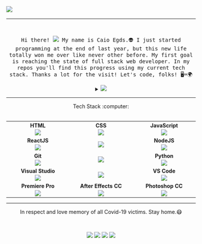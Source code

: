 <div>
<img src="https://media.giphy.com/media/ffaqz9e5WOSppICTdw/giphy.gif" width="1000px">
</div>

---

<br>
<p align="center"> <samp>Hi there! <img src="https://github.com/TheDudeThatCode/TheDudeThatCode/blob/master/Assets/Hi.gif" width="29px"> My name is Caio Egds.👽 I just started programming at the end of last year, but this new life totally won me over like never other before. My first goal is reaching the state of full stack web developer. In my repos you'll find this progress using my current tech stack. Thanks a lot for the visit! Let's code, folks! 🖥⌨🌍 
<br>
 
<details align="center">
  <summary><img src="https://img.shields.io/badge/-a%20little%20bit%20about%20me-black"></summary>
  <br> 
  <img src="https://github.com/kylelionegds/kylelionegds/blob/main/aboutme.png?raw=true">
  <br>
  <img align="right" alt="GIF" height="190px" src="https://media.giphy.com/media/J5B1Y8QZnzXXbLQIBu/giphy.gif" />

   
   <p align="center">Spotify Now Playing 🎧  
   
   [![Spotify](https://novatorem-one-khaki.vercel.app/api/spotify)](https://open.spotify.com/user/12156243433)
   
 
</details>

---

<div align="center">
Tech Stack :computer:

<br>
<br>
<table>
<tbody>
 <tr>
<td align="center" width="20%">
<span><b><center>HTML</center></b></span> 
<img align="center" height=50px src="https://img.icons8.com/color/2x/html-5.png"> 
</td>
  
<td align="center" width="20%">
<span><b><center>CSS</center></b></span> 
<img align="center" height=50px src="https://img.icons8.com/color/48/000000/css3.png"> 
</td>
 
<td align="center" width="20%">
<span><b><center>JavaScript</center></b></span> 
<img align="center" height=50px src="https://img.icons8.com/color/2x/javascript.png"> 
</td>
 </tr>
  
<td align="center" width="20%">
<span><b><center>ReactJS</center></b></span> 
<img align="center" height=50px src="https://img.icons8.com/ultraviolet/2x/react.png"> 
</td>

<td align="center" width="20%">

<img align="center" height=50px src="https://profilinator.rishav.dev/skills-assets/dot-net-original-wordmark.svg"> 
</td>

<td align="center" width="20%">
<span><b><center>NodeJS</center></b></span> 
<img align="center" height=50px src="https://img.icons8.com/color/2x/nodejs.png"> 
</td>
</tr>

<tr>
<td align="center" width="20%">
<span><b><center>Git</center></b></span> 
<img align="center" height=50px src="https://img.icons8.com/color/144/000000/git.png"> 
</td>

<td align="center" width="20%">

<img align="center" height=50px src="https://img.icons8.com/color/144/000000/c-sharp-logo.png"> 
</td>

<td align="center" width="20%">
<span><b><center>Python</center></b></span> 
<img align="center" height=50px src="https://img.icons8.com/color/2x/python.png"> 
</td>
</tr>

<tr>
<td align="center" width="20%">
<span><b><center>Visual Studio</center></b></span> 
<img align="center" height=50px src="https://img.icons8.com/fluent/144/000000/visual-studio-2019.png"> 
</td>

<td align="center" width="20%">

<img align="center" height=50px src="https://img.icons8.com/metro/100/000000/sql.png"> 
</td>



<td align="center" width="20%">
<span><b><center>VS Code</center></b></span> 
<img align="center" height=50px src="https://img.icons8.com/color/144/000000/visual-studio-code-2019.png"> 
</td>
</tr>


<td align="center" width="20%">
<span><b><center>Premiere Pro</center></b></span> 
<img align="center" height=50px src="https://img.icons8.com/fluent/144/000000/adobe-premiere-pro.png"> 
</td>

<td align="center" width="20%">
<span><b><center>After Effects CC</center></b></span> 
<img align="center" height=50px src="https://img.icons8.com/color/144/000000/adobe-after-effects.png"> 
</td>


<td align="center" width="20%">
<span><b><center>Photoshop CC</center></b></span> 
<img align="center" height=50px src="https://img.icons8.com/fluent/144/000000/adobe-photoshop.png"> 
</td>
</tr>

</tbody>
</table>
</div>

---
<p align="center">In respect and love memory of all Covid-19 victims. Stay home.😷</p>
<br>
<p align="center">
    <a href="https://www.linkedin.com/in/caioespindola/" alt="LinkedIn">
        <img src="https://img.shields.io/badge/-LinkedIn-black?style=for-the-badge&logo=linkedin" /></a> 
    <a href="https://www.instagram.com/sleepwalkeroz" alt="Instagram">
        <img src="https://img.shields.io/badge/-Instagram-black?style=for-the-badge&logo=instagram&logoColor=white" /></a>
    <a href="https://www.facebook.com/kylelionegds" alt="Facebook">
        <img src="https://img.shields.io/badge/-Facebook-black?style=for-the-badge&logo=facebook&logoColor=white" /></a>
     <a href="https://twitter.com/caioegds" alt="Twitter">
        <img src="https://img.shields.io/badge/-Twitter-black?style=for-the-badge&logo=twitter&logoColor=white" /></a>
    


